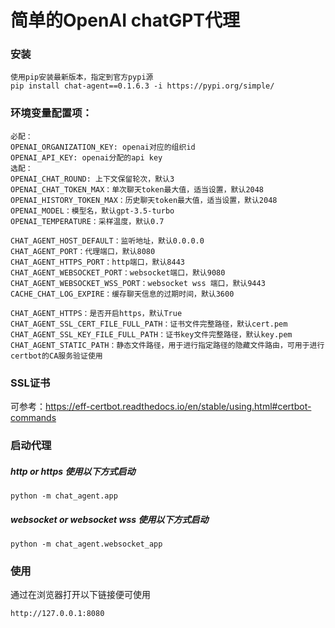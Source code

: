 # 简单的OpenAI chatGPT代理

### 安装
```
使用pip安装最新版本，指定到官方pypi源
pip install chat-agent==0.1.6.3 -i https://pypi.org/simple/
```

### 环境变量配置项：
```
必配：
OPENAI_ORGANIZATION_KEY: openai对应的组织id
OPENAI_API_KEY: openai分配的api key
选配：
OPENAI_CHAT_ROUND: 上下文保留轮次，默认3
OPENAI_CHAT_TOKEN_MAX：单次聊天token最大值，适当设置，默认2048
OPENAI_HISTORY_TOKEN_MAX：历史聊天token最大值，适当设置，默认2048
OPENAI_MODEL：模型名，默认gpt-3.5-turbo
OPENAI_TEMPERATURE：采样温度，默认0.7

CHAT_AGENT_HOST_DEFAULT：监听地址，默认0.0.0.0
CHAT_AGENT_PORT：代理端口，默认8080
CHAT_AGENT_HTTPS_PORT：http端口，默认8443
CHAT_AGENT_WEBSOCKET_PORT：websocket端口，默认9080
CHAT_AGENT_WEBSOCKET_WSS_PORT：websocket wss 端口，默认9443
CACHE_CHAT_LOG_EXPIRE：缓存聊天信息的过期时间，默认3600

CHAT_AGENT_HTTPS：是否开启https，默认True
CHAT_AGENT_SSL_CERT_FILE_FULL_PATH：证书文件完整路径，默认cert.pem
CHAT_AGENT_SSL_KEY_FILE_FULL_PATH：证书key文件完整路径，默认key.pem
CHAT_AGENT_STATIC_PATH：静态文件路径，用于进行指定路径的隐藏文件路由，可用于进行certbot的CA服务验证使用
```

### SSL证书
可参考：https://eff-certbot.readthedocs.io/en/stable/using.html#certbot-commands

### 启动代理
##### http or https 使用以下方式启动
```
python -m chat_agent.app
```
##### websocket or websocket wss 使用以下方式启动
```
python -m chat_agent.websocket_app
```

### 使用
通过在浏览器打开以下链接便可使用
```
http://127.0.0.1:8080
```
